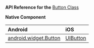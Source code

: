 
**API Reference for the** [Button Class](http://docs.nativescript.org/api-reference/classes/_ui_button_.button.html)

**Native Component**

| Android               | iOS      |
|:----------------------|:---------|
| [android.widget.Button](http://developer.android.com/reference/android/widget/Button.html) | [UIButton](https://developer.apple.com/library/ios/documentation/UIKit/Reference/UIButton_Class/) | 

